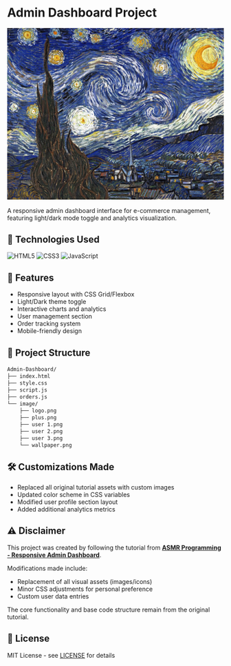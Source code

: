 # Admin Dashboard Project

![Preview](image/wallpaper.png)

A responsive admin dashboard interface for e-commerce management, featuring light/dark mode toggle and analytics visualization.

## 🔧 Technologies Used
![HTML5](https://img.shields.io/badge/HTML5-E34F26?style=for-the-badge&logo=html5&logoColor=white)
![CSS3](https://img.shields.io/badge/CSS3-1572B6?style=for-the-badge&logo=css3&logoColor=white)
![JavaScript](https://img.shields.io/badge/JavaScript-F7DF1E?style=for-the-badge&logo=javascript&logoColor=black)

## 🚀 Features
- Responsive layout with CSS Grid/Flexbox
- Light/Dark theme toggle
- Interactive charts and analytics
- User management section
- Order tracking system
- Mobile-friendly design

## 📁 Project Structure
```
Admin-Dashboard/
├── index.html
├── style.css
├── script.js
├── orders.js
└── image/
    ├── logo.png
    ├── plus.png
    ├── user 1.png
    ├── user 2.png
    ├── user 3.png
    └── wallpaper.png
```

## 🛠️ Customizations Made
- Replaced all original tutorial assets with custom images
- Updated color scheme in CSS variables
- Modified user profile section layout
- Added additional analytics metrics

## ⚠️ Disclaimer
This project was created by following the tutorial from **[ASMR Programming - Responsive Admin Dashboard](https://www.youtube.com/watch?v=YJTKlAvbDo4)**. 

Modifications made include:
- Replacement of all visual assets (images/icons)
- Minor CSS adjustments for personal preference
- Custom user data entries

The core functionality and base code structure remain from the original tutorial.

## 📄 License
MIT License - see [LICENSE](LICENSE) for details